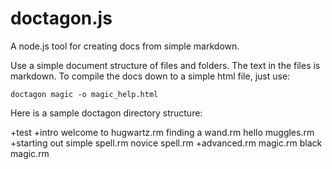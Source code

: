 doctagon.js
===========

A node.js tool for creating docs from simple markdown.


Use a simple document structure of files and folders. The text in the files is markdown. To compile the docs down to a simple html file, just use:

    doctagon magic -o magic_help.html

Here is a sample doctagon directory structure:

+test
    +intro
        welcome to hugwartz.rm
        finding a wand.rm
        hello muggles.rm
    +starting out
        simple spell.rm
        novice spell.rm
    +advanced.rm
        magic.rm
        black magic.rm



